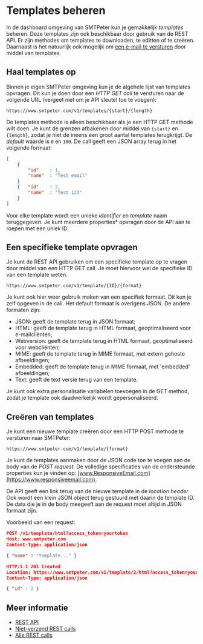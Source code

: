 # Templates beheren

In de dashboard omgeving van SMTPeter kun je gemakkelijk *templates* beheren.
Deze templates zijn ook beschikbaar door gebruik van de REST API.
Er zijn methodes om templates te downloaden, te editten of te creëren.
Daarnaast is het natuurlijk ook mogelijk om [een e-mail te versturen](rest-send-template)
door middel van templates.

## Haal templates op

Binnen je eigen SMTPeter omgeving kun je de algehele lijst van templates opvragen.
Dit kun je doen door een *HTTP GET call* te versturen naar de volgende URL
(vergeet niet om je API sleutel toe te voegen):

```text
https://www.smtpeter.com/v1/templates/{start}/{length}
```

De templates methode is alleen beschikbaar als je een HTTP GET methode wilt doen.
Je kunt de grenzen afbakenen door middel van `{start}` en `{length}`, zodat je niet 
de ineens een groot aantal templates terugkrijgt. De *default* waarde is `0` en `100`.
De call geeft een JSON array terug in het volgende formaat:

```json
[
    {
        "id"    : 1,
        "name"  : "Test email"
    }
    {   "id"    : 2,
        "name"  : "Test 123"
    }
]
```

Voor elke template wordt een unieke *identifier* en *template* naam teruggegeven.
Je kunt meerdere properties* opvragen door de API aan te roepen met een uniek ID. 

## Een specifieke template opvragen

Je kunt de REST API gebruiken om een specifieke template op te vragen door middel van
een HTTP GET call. Je moet hiervoor wel de specifieke ID van een template weten.


```text
https://www.smtpeter.com/v1/template/{ID}/{format}
```

Je kunt ook hier weer gebruik maken van een specifiek formaat.
Dit kun je zelf opgeven in de call. Het default formaat is
overigens JSON. De andere formaten zijn:

- JSON: geeft de template terug in JSON formaat;
- HTML: geeft de template terug in HTML formaat, geoptimaliseerd voor e-mailcliënten;
- Webversion: geeft de template terug in HTML formaat, geoptimaliseerd voor webcliënten;
- MIME: geeft de template terug in MIME formaat, met extern gehoste afbeeldingen;
- Embedded: geeft de template terug in MIME formaat, met 'embedded' afbeeldingen;
- Text: geeft de text versie terug van een template.

Je kunt ook extra personalisatie variabelen toevoegen in de GET method, zodat je
template ook daadwerkelijk wordt gepersonaliseerd. 

## Creëren van templates

Je kunt een nieuwe template creëren door een HTTP POST methode te versturen 
naar SMTPeter:

```text
https://www.smtpeter.com/v1/template/{format}
```

Je kunt de templates aanmaken door de JSON code toe te voegen aan de body van de 
*POST request*. De volledige specificaties van de ondersteunde properties kun je 
vinden op: [www.ResponsiveEmail.com](https://www.responsiveemail.com).

De API geeft een link terug van de nieuwe template in de *location header*.
Ook wordt een klein JSON object terug gestuurd met daarin de template ID.
De data die je in de body meegeeft aan de request moet altijd in JSON formaat
zijn.

Voorbeeld van een request:

```json
POST /v1/template/html?access_token=yourtoken
Host: www.smtpeter.com
Content-Type: application/json

{ "name" : "template..." }

HTTP/1.1 201 Created
Location: https://www.smtpeter.com/v1/template/2/html?access_token=yourtoken
Content-Type: application/json

{ "id" : 2 }
```

## Meer informatie

* [REST API](./rest-api)
* [Niet-verzend REST calls](./rest-other-calls)
* [Alle REST calls](all-rest-calls)
